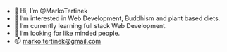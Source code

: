 - 👋 Hi, I’m @MarkoTertinek
- 👀 I’m interested in Web Development, Buddhism and plant based diets.
- 🌱 I’m currently learning full stack Web Development.
- 💞️ I’m looking for like minded people.
- 📫 marko.tertinek@gmail.com

<!---
MarkoTertinek/MarkoTertinek is a ✨ special ✨ repository because its `README.md` (this file) appears on your GitHub profile.
You can click the Preview link to take a look at your changes.
--->
